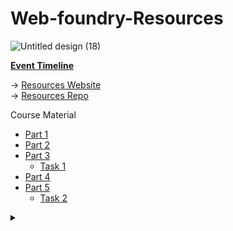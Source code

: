 # Web-foundry-Resources

![Untitled design (18)](https://user-images.githubusercontent.com/57913645/132491302-67857310-a111-448a-ad66-8a6e3d790a57.png)

**[Event Timeline](/timeline.md)**


 → [Resources Website](https://tinkerhublbsce.github.io/Web-foundry-Resources/)  
 → [Resources Repo](https://github.com/tinkerhublbsce/Web-foundry-Resources)

Course Material

- [Part 1](/part1/README.md)
- [Part 2](/part2/README.md)
- [Part 3](/part3/README.md)
  - [Task 1](/task1/README.md)
- [Part 4](/part4/README.md)
- [Part 5](/part5/README.md)
  - [Task 2](/task2/README.md)



<details><summary></summary>Thank You<script async src="https://cdn.splitbee.io/sb.js"></script></details>
